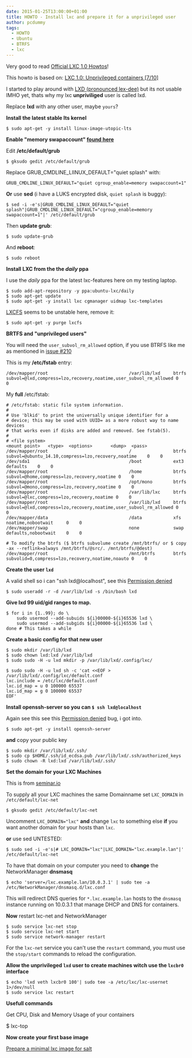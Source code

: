 ```yaml
---
date: 2015-01-25T13:00:00+01:00
title: HOWTO - Install lxc and prepare it for a unprivileged user
author: pcdummy
tags:
  - HOWTO
  - Ubuntu
  - BTRFS
  - lxc
---
```


Very good to read [Official LXC 1.0 Howtos](https://www.stgraber.org/2013/12/20/lxc-1-0-blog-post-series/)!

This howto is based on: [LXC 1.0: Unprivileged containers [7/10]](https://www.stgraber.org/2014/01/17/lxc-1-0-unprivileged-containers/)

I started to play around with [LXD (pronounced lex-dee)](https://github.com/lxc/lxd) but its not usable IMHO yet, thats why my lxc **unpriviliged** user is called lxd.

Replace **lxd** with any other user, maybe ```yours```? <!--more-->

**Install the latest stable lts kernel**

    $ sudo apt-get -y install linux-image-utopic-lts

**Enable "memory swapaccount" [found here](http://www.flockport.com/start/)**

Edit **/etc/default/grub**

    $ gksudo gedit /etc/default/grub

Replace GRUB_CMDLINE_LIINUX_DEFAULT="quiet splash" with:

    GRUB_CMDLINE_LINUX_DEFAULT="quiet cgroup_enable=memory swapaccount=1"

**Or** use **sed** (i have a LUKS encrypted disk, ```quiet splash``` is buggy):

    $ sed -i -e's|GRUB_CMDLINE_LINUX_DEFAULT="quiet splash"|GRUB_CMDLINE_LINUX_DEFAULT="cgroup_enable=memory swapaccount=1"|' /etc/default/grub


Then **update grub**:

    $ sudo update-grub

And **reboot**:

    $ sudo reboot

**Install LXC from the the *daily* ppa**

I use the *daily* ppa for the latest lxc-features here on my testing laptop.

    $ sudo add-apt-repository -y ppa:ubuntu-lxc/daily
    $ sudo apt-get update
    $ sudo apt-get -y install lxc cgmanager uidmap lxc-templates

[LXCFS](https://linuxcontainers.org/lxcfs/introduction/) seems to be unstable here, remove it:

    $ sudo apt-get -y purge lxcfs

**BRTFS and "unprivileged users"**

You will need the ```user_subvol_rm_allowed``` option, if you use BTRFS like me as mentioned in [issue #210](https://github.com/lxc/lxc/issues/210)

This is my **/etc/fstab** entry:

    /dev/mapper/root                               /var/lib/lxd     btrfs    subvol=@lxd,compress=lzo,recovery,noatime,user_subvol_rm_allowed 0    0

My **full** /etc/fstab:

    # /etc/fstab: static file system information.
    #
    # Use 'blkid' to print the universally unique identifier for a
    # device; this may be used with UUID= as a more robust way to name devices
    # that works even if disks are added and removed. See fstab(5).
    #
    # <file system>                                                         <mount point>   <type>  <options>       <dump>  <pass>
    /dev/mapper/root                               /                btrfs    subvol=@ubuntu_14.10,compress=lzo,recovery,noatime    0    0
    /dev/sda1                                      /boot            ext3    defaults    0    0
    /dev/mapper/root                               /home            btrfs    subvol=@home,compress=lzo,recovery,noatime 0    0
    /dev/mapper/root                               /opt/mono        btrfs    subvol=@mono,compress=lzo,recovery,noatime 0    0
    /dev/mapper/root                               /var/lib/lxc     btrfs    subvol=@lxc,compress=lzo,recovery,noatime 0    0
    /dev/mapper/root                               /var/lib/lxd     btrfs    subvol=@lxd,compress=lzo,recovery,noatime,user_subvol_rm_allowed 0    0
    /dev/mapper/data                               /data            xfs      noatime,nobootwait     0    0
    /dev/mapper/swap                               none             swap     defaults,nobootwait    0    0

    # To modify the btrfs ($ btrfs subvolume create /mnt/btrfs/ or $ copy -ax --reflink=always /mnt/btrfs/@src/. /mnt/btrfs/@dest)
    /dev/mapper/root                               /mnt/btrfs       btrfs    subvolid=0,compress=lzo,recovery,noatime,noauto 0    0

**Create the user ```lxd```**

A valid shell so i can "ssh lxd@localhost", see this [Permission denied](https://www.stgraber.org/2014/01/17/lxc-1-0-unprivileged-containers/#comment-183371)

    $ sudo useradd -r -d /var/lib/lxd -s /bin/bash lxd

**Give lxd 99 uid/gid ranges to map.**

    $ for i in {1..99}; do \
    	sudo usermod --add-subuids ${i}00000-${i}65536 lxd \
    	sudo usermod --add-subgids ${i}00000-${i}65536 lxd \
    done # This takes a while

**Create a basic config for that new user**

    $ sudo mkdir /var/lib/lxd
    $ sudo chown lxd:lxd /var/lib/lxd
    $ sudo sudo -H -u lxd mkdir -p /var/lib/lxd/.config/lxc/

    $ sudo sudo -H -u lxd sh -c 'cat <<EOF > /var/lib/lxd/.config/lxc/default.conf
    lxc.include = /etc/lxc/default.conf
    lxc.id_map = u 0 100000 65537
    lxc.id_map = g 0 100000 65537
    EOF'


**Install openssh-server so you can ```$ ssh lxd@localhost```**

Again see this see this [Permission denied](https://www.stgraber.org/2014/01/17/lxc-1-0-unprivileged-containers/#comment-183371) bug, i got into.

    $ sudo apt-get -y install openssh-server

**and** copy your public key


    $ sudo mkdir /var/lib/lxd/.ssh/
    $ sudo cp $HOME/.ssh/id_ecdsa.pub /var/lib/lxd/.ssh/authorized_keys
    $ sudo chown -R lxd:lxd /var/lib/lxd/.ssh/

**Set the domain for your LXC Machines**

This is from [seminar.io](http://seminar.io/2014/07/27/dns-resolution-for-lxc-in-ubuntu-trusty/)

To supply all your LXC machines the same Domainname set ```LXC_DOMAIN``` in ```/etc/default/lxc-net```

    $ gksudo gedit /etc/default/lxc-net

Uncomment ```LXC_DOMAIN="lxc"``` **and** change ```lxc``` to something else **if** you want another domain for your hosts than ```lxc```.

**or** use sed UNTESTED:

    $ sudo sed -i -e's|# LXC_DOMAIN="lxc"|LXC_DOMAIN="lxc.example.lan"|' /etc/default/lxc-net

To have that domain on your computer you need to **change** the NetworkManager **dnsmasq**

    $ echo 'server=/lxc.example.lan/10.0.3.1' | sudo tee -a /etc/NetworkManager/dnsmasq.d/lxc.conf

This will redirect DNS queries for ```*.lxc.example.lan``` hosts to the ```dnsmasq``` instance running on 10.0.3.1 that manage DHCP and DNS for containers.

**Now** restart lxc-net and NetworkManager

    $ sudo service lxc-net stop
    $ sudo service lxc-net start
    $ sudo service network-manager restart

For the ```lxc-net``` service you can't use the ```restart``` command, you must use the ```stop/start``` commands to reload the configuration.

**Allow the unprivileged ```lxd``` user to create machines witch use the ```lxcbr0``` interface**

    $ echo 'lxd veth lxcbr0 100'| sudo tee -a /etc/lxc/lxc-usernet 1>/dev/null
    $ sudo service lxc restart

**Usefull commands**


  Get CPU, Disk and Memory Usage of your containers

  $ lxc-top

**Now create your first base image**

[Prepare a minimal lxc image for salt](/2015/01/25/ubuntu-lxc-image/)
